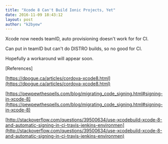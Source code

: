 ```yaml
---
title: "Xcode 8 Can't Build Ionic Projects, Yet"
date: 2016-11-09 18:43:12
layout: post
author: "k2byew"
---
```

Xcode now needs teamID, auto provisioning doesn't work for for CI.

Can put in teamID but can't do DISTRO builds, so no good for CI.

Hopefully a workaround will appear soon.


[References]

[https://dpogue.ca/articles/cordova-xcode8.html](https://dpogue.ca/articles/cordova-xcode8.html)

[https://pewpewthespells.com/blog/migrating_code_signing.html#signing-in-xcode-8](https://pewpewthespells.com/blog/migrating_code_signing.html#signing-in-xcode-8)

[http://stackoverflow.com/questions/39500634/use-xcodebuild-xcode-8-and-automatic-signing-in-ci-travis-jenkins-environmen](http://stackoverflow.com/questions/39500634/use-xcodebuild-xcode-8-and-automatic-signing-in-ci-travis-jenkins-environmen)
